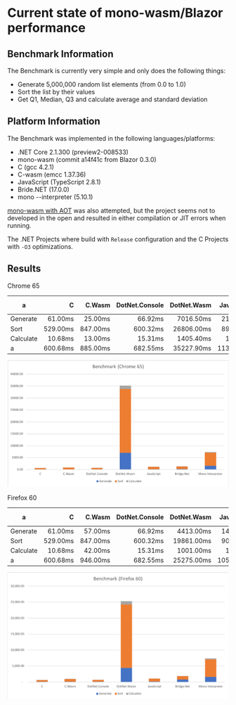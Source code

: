 # Current state of mono-wasm/Blazor performance

## Benchmark Information

The Benchmark is currently very simple and only does the following things:

* Generate 5,000,000 random list elements (from 0.0 to 1.0)
* Sort the list by their values
* Get Q1, Median, Q3 and calculate average and standard deviation

## Platform Information

The Benchmark was implemented in the following languages/platforms:

* .NET Core 2.1.300 (preview2-008533)
* mono-wasm (commit a14f41c from Blazor 0.3.0)
* C (gcc 4.2.1)
* C-wasm (emcc 1.37.36)
* JavaScript (TypeScript 2.8.1)
* Bride.NET (17.0.0)
* mono --interpreter (5.10.1)

[mono-wasm with AOT](https://github.com/lrz/mono-wasm) was also attempted, but the project seems not to developed in the open and resulted in either compilation or JIT errors when running.

The .NET Projects where build with `Release` configuration and the C Projects with `-O3` optimizations.

## Results

Chrome 65

| a         | C      | C.Wasm | DotNet.Console | DotNet.Wasm | JavaScript | Bridge.Net | Mono Interpreter |
|-----------|--------:|--------:|----------------:|-------------:|------------:|------------:|------------------:|
| Generate  | 61.00ms  | 25.00ms  | 66.92ms          | 7016.50ms     | 213.40ms     | 282.00ms     | 1577.14ms          |
| Sort      | 529.00ms | 847.00ms | 600.32ms         | 26806.00ms    | 898.50ms     | 1002.00ms    | 5510.68ms          |
| Calculate | 10.68ms  | 13.00ms  | 15.31ms          | 1405.40ms     | 18.20ms      | 22.00ms      | 274.37ms           |
| a         | 600.68ms | 885.00ms | 682.55ms         | 35227.90ms    | 1130.10ms    | 1306.00ms    | 7362.19ms          |

![Benchmark Chart](images/benchmark-20180503-5mil-Chrome.png "Benchmark Chart")

Firefox 60

| a         | C      | C.Wasm | DotNet.Console | DotNet.Wasm | JavaScript | Bridge.Net | Mono Interpreter |
|-----------|--------:|--------:|----------------:|-------------:|------------:|------------:|------------------:|
| Generate  | 61.00ms  | 57.00ms  | 66.92ms          | 4413.00ms     | 143.00ms     | 785.00ms     | 1577.14ms          |
| Sort      | 529.00ms | 847.00ms | 600.32ms         | 19861.00ms    | 901.00ms     | 1057.00ms    | 5510.68ms          |
| Calculate | 10.68ms  | 42.00ms  | 15.31ms          | 1001.00ms     | 14.00ms      | 24.00ms      | 274.37ms           |
| a         | 600.68ms | 946.00ms | 682.55ms         | 25275.00ms    | 1058.00ms    | 1866.00ms    | 7362.19ms          |

![Benchmark Chart](images/benchmark-20180503-5mil-Firefox.png "Benchmark Chart")
